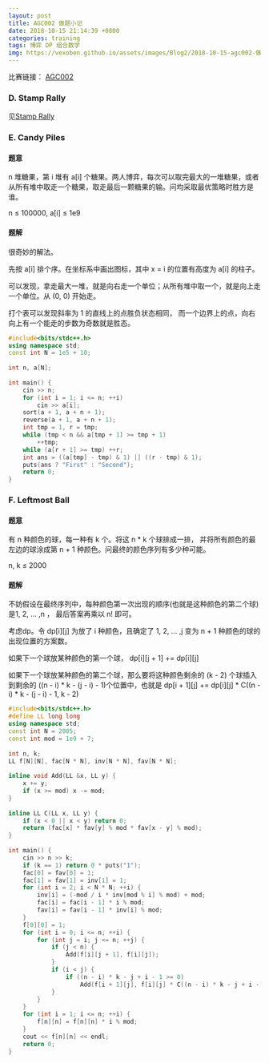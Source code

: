 ```yaml
---
layout: post
title: AGC002 做题小记
date: 2018-10-15 21:14:39 +0800
categories: training
tags: 博弈 DP 组合数学
img: https://vexoben.github.io/assets/images/Blog2/2018-10-15-agc002-做题小记.png
---
```


比赛链接： [AGC002][8]

### **D. Stamp Rally**	

见[Stamp Rally][9]

### **E. Candy Piles**

#### **题意**

n 堆糖果，第 i 堆有 a[i] 个糖果。两人博弈，每次可以取完最大的一堆糖果，或者从所有堆中取走一个糖果，取走最后一颗糖果的输。问均采取最优策略时胜方是谁。

n ≤ 100000, a[i] ≤ 1e9

#### **题解**

很奇妙的解法。

先按 a[i] 排个序。在坐标系中画出图标，其中 x = i 的位置有高度为 a[i] 的柱子。

可以发现，拿走最大一堆，就是向右走一个单位；从所有堆中取一个，就是向上走一个单位。从 (0, 0) 开始走。

打个表可以发现斜率为 1 的直线上的点胜负状态相同， 而一个边界上的点，向右向上有一个能走的步数为奇数就是胜态。

```cpp
#include<bits/stdc++.h>
using namespace std;
const int N = 1e5 + 10;
 
int n, a[N];
 
int main() {
	cin >> n;
	for (int i = 1; i <= n; ++i)
		cin >> a[i];
	sort(a + 1, a + n + 1);
	reverse(a + 1, a + n + 1);
	int tmp = 1, r = tmp;
	while (tmp < n && a[tmp + 1] >= tmp + 1)
		++tmp;
	while (a[r + 1] >= tmp) ++r;
	int ans = ((a[tmp] - tmp) & 1) || ((r - tmp) & 1);
	puts(ans ? "First" : "Second");
	return 0;
}
```

### **F. Leftmost Ball**

#### **题意**

有 n 种颜色的球，每一种有 k 个。将这 n * k 个球排成一排， 并将所有颜色的最左边的球涂成第 n + 1 种颜色。问最终的颜色序列有多少种可能。

n, k ≤ 2000

#### **题解**

不妨假设在最终序列中，每种颜色第一次出现的顺序(也就是这种颜色的第二个球)是1, 2, ... ,n ， 最后答案再乘以 n! 即可。

考虑dp。令 dp[i][j] 为放了 i 种颜色，且确定了 1, 2, ... ,j 变为 n + 1 种颜色的球的出现位置的方案数。

如果下一个球放某种颜色的第一个球， dp[i][j + 1] += dp[i][j]

如果下一个球放某种颜色的第二个球，那么要将这种颜色剩余的 (k - 2) 个球插入到剩余的 ((n - i) * k - (j - i) - 1)个位置中，也就是 dp[i + 1][j] += dp[i][j] * C((n - i) * k - (j - i) - 1, k - 2)

```cpp
#include<bits/stdc++.h>
#define LL long long
using namespace std;
const int N = 2005;
const int mod = 1e9 + 7;
 
int n, k;
LL f[N][N], fac[N * N], inv[N * N], fav[N * N];
 
inline void Add(LL &x, LL y) {
	x += y;
	if (x >= mod) x -= mod;
}
 
inline LL C(LL x, LL y) {
	if (x < 0 || x < y) return 0;
	return (fac[x] * fav[y] % mod * fav[x - y] % mod);
}
 
int main() {
	cin >> n >> k;
	if (k == 1) return 0 * puts("1");
	fac[0] = fav[0] = 1;
	fac[1] = fav[1] = inv[1] = 1;
	for (int i = 2; i < N * N; ++i) {
		inv[i] = (-mod / i * inv[mod % i] % mod) + mod;
		fac[i] = fac[i - 1] * i % mod;
		fav[i] = fav[i - 1] * inv[i] % mod;
	}
	f[0][0] = 1;
	for (int i = 0; i <= n; ++i) {
		for (int j = i; j <= n; ++j) {
			if (j < n) {
				Add(f[i][j + 1], f[i][j]);
			}
			if (i < j) {
				if ((n - i) * k - j + i - 1 >= 0)
					Add(f[i + 1][j], f[i][j] * C((n - i) * k - j + i - 1, k - 2) % mod);
			}
		}
	}
	for (int i = 1; i <= n; ++i) {
		f[n][n] = f[n][n] * i % mod;
	}
	cout << f[n][n] << endl;
	return 0;
}
```

[9]: https://vexoben.github.io/notes/2018/10/14/%E5%AD%A6%E4%B9%A0%E7%AC%94%E8%AE%B0-%E6%95%B4%E4%BD%93%E4%BA%8C%E5%88%86.html

[8]: https://agc002.contest.atcoder.jp/